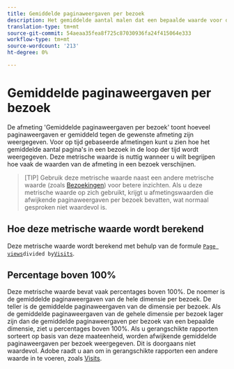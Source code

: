 ```yaml
---
title: Gemiddelde paginaweergaven per bezoek
description: Het gemiddelde aantal malen dat een bepaalde waarde voor de dimensie tijdens een bezoek is weergegeven.
translation-type: tm+mt
source-git-commit: 54aeaa35fea8f725c87030936fa24f415064e333
workflow-type: tm+mt
source-wordcount: '213'
ht-degree: 0%

---
```



# Gemiddelde paginaweergaven per bezoek

De afmeting &#39;Gemiddelde paginaweergaven per bezoek&#39; toont hoeveel paginaweergaven er gemiddeld tegen de gewenste afmeting zijn weergegeven. Voor op tijd gebaseerde afmetingen kunt u zien hoe het gemiddelde aantal pagina&#39;s in een bezoek in de loop der tijd wordt weergegeven. Deze metrische waarde is nuttig wanneer u wilt begrijpen hoe vaak de waarden van de afmeting in een bezoek verschijnen.

>[TIP] Gebruik deze metrische waarde naast een andere metrische waarde (zoals [Bezoekingen](visits.md)) voor betere inzichten. Als u deze metrische waarde op zich gebruikt, krijgt u afmetingswaarden die afwijkende paginaweergaven per bezoek bevatten, wat normaal gesproken niet waardevol is.

## Hoe deze metrische waarde wordt berekend

Deze metrische waarde wordt berekend met behulp van de formule [`Page views`](page-views.md)` divided by `[`Visits`](visits.md).

## Percentage boven 100%

Deze metrische waarde bevat vaak percentages boven 100%. De noemer is de gemiddelde paginaweergaven van de hele dimensie per bezoek. De teller is de gemiddelde paginaweergaven van de dimensie per bezoek. Als de gemiddelde paginaweergaven van de gehele dimensie per bezoek lager zijn dan de gemiddelde paginaweergaven per bezoek van een bepaalde dimensie, ziet u percentages boven 100%. Als u gerangschikte rapporten sorteert op basis van deze maateenheid, worden afwijkende gemiddelde paginaweergaven per bezoek weergegeven. Dit is doorgaans niet waardevol. Adobe raadt u aan om in gerangschikte rapporten een andere waarde in te voeren, zoals [Visits](visits.md).